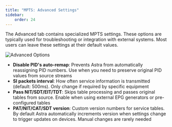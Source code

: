 ```yaml
---
title: "MPTS: Advanced Settings"
sidebar:
    order: 24
---
```


The Advanced tab contains specialized MPTS settings. These options are typically used for troubleshooting or integration with external systems. Most users can leave these settings at their default values.

![Advanced Options](https://cdn.cesbo.com/help/astra/delivery/broadcasting/mpts/advanced.png)

- **Disable PID's auto-remap**: Prevents Astra from automatically reassigning PID numbers. Use when you need to preserve original PID values from source streams
- **SI packets interval**: How often service information is transmitted (default: 500ms). Only change if required by specific equipment
- **Pass NIT/SDT/EIT/TDT**: Skips table processing and passes original tables from source. Enable when using external EPG generators or pre-configured tables
- **PAT/NIT/CAT/SDT version**: Custom version numbers for service tables. By default Astra automatically increments version when settings change to trigger updates on devices. Manual changes are rarely needed
